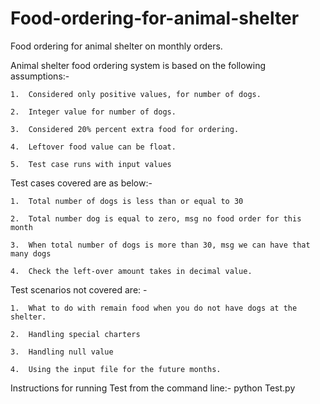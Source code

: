 # Food-ordering-for-animal-shelter
Food ordering for animal shelter on monthly orders.

Animal shelter food ordering system is based on the following assumptions:-

    1.	Considered only positive values, for number of dogs.
    
    2.	Integer value for number of dogs.
    
    3.	Considered 20% percent extra food for ordering.
    
    4.	Leftover food value can be float.
    
    5.	Test case runs with input values

Test cases covered are as below:-

    1.	Total number of dogs is less than or equal to 30
   	
    2.	Total number dog is equal to zero, msg no food order for this month
    	
    3.	When total number of dogs is more than 30, msg we can have that many dogs
   	
    4.	Check the left-over amount takes in decimal value.

Test scenarios not covered are: -

    1.	What to do with remain food when you do not have dogs at the shelter.
    
    2.	Handling special charters
    	
    3.	Handling null value
    
    4.	Using the input file for the future months.


Instructions for running Test from the command line:-
    python Test.py  
